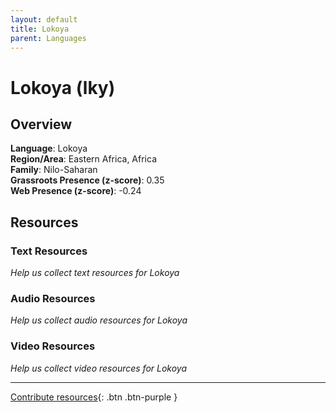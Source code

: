 ```yaml
---
layout: default
title: Lokoya
parent: Languages
---
```


# Lokoya (lky)

## Overview

**Language**: Lokoya  
**Region/Area**: Eastern Africa, Africa  
**Family**: Nilo-Saharan  
**Grassroots Presence (z-score)**: 0.35  
**Web Presence (z-score)**: -0.24  

## Resources

### Text Resources
*Help us collect text resources for Lokoya*

### Audio Resources
*Help us collect audio resources for Lokoya*

### Video Resources
*Help us collect video resources for Lokoya*

---

[Contribute resources](https://forms.office.com/e/1SfLJx3u1r){: .btn .btn-purple }
